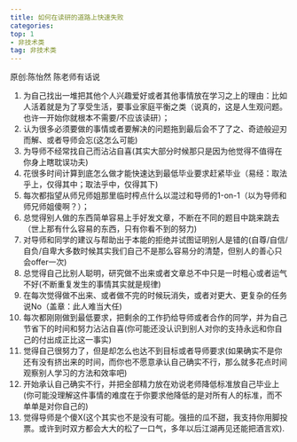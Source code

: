 ```yaml
---
title: 如何在读研的道路上快速失败
categories:
top: 1
- 非技术类
tag: 非技术类
---
```

原创:陈怡然 陈老师有话说

1. 为自己找出一堆把其他个人兴趣爱好或者其他事情放在学习之上的理由：比如人活着就是为了享受生活，要事业家庭平衡之类（说真的，这是人生观问题。也许一开始你就根本不需要/不应该读研）；
2. 认为很多必须要做的事情或者要解决的问题拖到最后会不了了之、奇迹般迎刃而解、或者导师会忘(这怎么可能)
3. 为导师不经常找自己而沾沾自喜(其实大部分时候那只是因为他觉得不值得在你身上瞎耽误功夫)
4. 花很多时间计算到底怎么做才能快速达到最低毕业要求赶紧毕业（易经：取法乎上，仅得其中；取法乎中，仅得其下)
5. 每次都指望从师兄师姐那里临时榨点什么以混过和导师的1-on-1（以为导师和师兄师姐傻啊？）；
6. 总觉得别人做的东西简单容易上手好发文章，不断在不同的题目中跳来跳去（世上那有什么容易的东西，只有你看不到的努力)
7. 对导师和同学的建议与帮助出于本能的拒绝并试图证明别人是错的(自尊/自信/自负/自卑大多数时候其实我们自己不是那么容易分的清楚，但别人的善心只会offer一次)
8. 总觉得自己比别人聪明，研究做不出来或者文章总不中只是一时粗心或者运气不好(不断重复发生的事情其实就是规律)
9. 在每次觉得做不出来、或者做不完的时候玩消失，或者对更大、更复杂的任务说No（盖章：此人难当大任)
10. 每次都刚刚做到最低要求，把剩余的工作扔给导师或者合作的同学，并为自己节省下的时间和努力沾沾自喜(你可能还没认识到别人对你的支持永远和你自己的付出成正比这一事实)
11. 觉得自己很努力了，但是却怎么也达不到目标或者导师要求(如果确实不是你还有没有挤出来的时间，而你也不愿意承认自己确实不行，那么就多花点时间观察别人学习的方法和效率吧)
12. 开始承认自己确实不行，并把全部精力放在劝说老师降低标准放自己毕业上(你可能没理解这件事情的难度在于你要求他降低的是对所有人的标准，而不单单是对你自己的)
13. 觉得导师是个傻X(这个其实也不是没有可能。强扭的瓜不甜，我支持你用脚投票。或许到时双方都会大大的松了一口气，多年以后江湖再见还能把酒言欢).